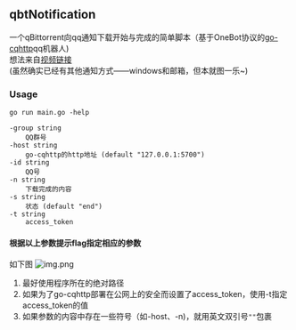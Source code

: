## qbtNotification
一个qBittorrent向qq通知下载开始与完成的简单脚本（基于OneBot协议的[go-cqhttp](https://github.com/Mrs4s/go-cqhttp)qq机器人)   
想法来自[视频链接](https://www.bilibili.com/video/BV1qP411m7zX/)  
(虽然确实已经有其他通知方式——windows和邮箱，但本就图一乐~)

### Usage

```
go run main.go -help
```
```
-group string
    QQ群号
-host string
    go-cqhttp的http地址 (default "127.0.0.1:5700")
-id string
    QQ号
-n string
    下载完成的内容
-s string
    状态 (default "end")
-t string
    access_token
```
#### 根据以上参数提示flag指定相应的参数
如下图
![img.png](https://yoaken-1316330335.cos.ap-chongqing.myqcloud.com/markdownPic/202306032026837.png)
1. 最好使用程序所在的绝对路径    
2. 如果为了go-cqhttp部署在公网上的安全而设置了access_token，使用-t指定access_token的值
3. 如果参数的内容中存在一些符号（如-host、-n)，就用英文双引号`""`包裹




